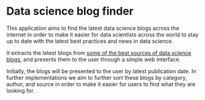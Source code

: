 # Data science blog finder

This application aims to find the latest data science blogs across the internet in order to make it easier for data scientists across the world to stay up to date with the latest best practices and news in data science.

It extracts the latest blogs from [some of the best sources of data science blogs](https://github.com/rushter/data-science-blogs), and presents them to the user through a simple web interface.

Initially, the blogs will be presented to the user by latest publication date. In further implementations we aim to further sort these blogs by category, author, and source in order to make it easier for users to find what they are looking for.
